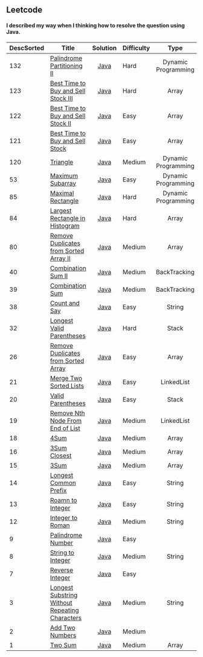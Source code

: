 ## Leetcode
#### I described my way when I thinking how to resolve the question using Java.

| DescSorted | Title | Solution | Difficulty | Type |
| --- | ----- | :------: |  ------- | :----: |
|132|[Palindrome Partitioning II](https://leetcode.com/problems/palindrome-partitioning-ii/description/)|[Java](https://github.com/lwy2016/Leetcode/blob/master/Solution/Palindrome%20Partitioning%20II.md)|Hard|Dynamic Programming|
|123|[Best Time to Buy and Sell Stock III](https://leetcode.com/problems/best-time-to-buy-and-sell-stock-iii/description/)|[Java](https://github.com/lwy2016/Leetcode/blob/master/Solution/Best%20Time%20to%20Buy%20and%20Sell%20Stock%20III.md)|Hard|Array|
|122|[Best Time to Buy and Sell Stock II](https://leetcode.com/problems/best-time-to-buy-and-sell-stock-ii/description/)|[Java](https://github.com/lwy2016/Leetcode/blob/master/Solution/Best%20Time%20to%20Buy%20and%20Sell%20Stock%20II.md)|Easy|Array|
|121|[Best Time to Buy and Sell Stock](https://leetcode.com/problems/best-time-to-buy-and-sell-stock/description/)|[Java](https://github.com/lwy2016/Leetcode/blob/master/Solution/Best%20Time%20to%20Buy%20and%20Sell%20Stock.md)|Easy|Array|
|120|[Triangle](https://leetcode.com/problems/triangle/description/)|[Java](https://github.com/lwy2016/Leetcode/blob/master/Solution/Triangle.md)|Medium|Dynamic Programming|
|53|[Maximum Subarray](https://leetcode.com/problems/maximum-subarray/description/)|[Java](https://github.com/lwy2016/Leetcode/blob/master/Solution/Maximum%20Subarraylosest.md)|Easy|Dynamic Programming|
|85|[Maximal Rectangle](https://leetcode.com/problems/maximal-rectangle/description/)|[Java](https://github.com/lwy2016/Leetcode/blob/master/Solution/Maximal%20Rectangle.md)|Hard|Dynamic Programming|
|84|[Largest Rectangle in Histogram](https://leetcode.com/problems/largest-rectangle-in-histogram/description/)|[Java](https://github.com/lwy2016/Leetcode/blob/master/Solution/Largest%20Rectangle%20in%20Histogram.md)|Hard|Array|
|80|[Remove Duplicates from Sorted Array II](https://leetcode.com/problems/remove-duplicates-from-sorted-array-ii/description/)|[Java](https://github.com/lwy2016/Leetcode/blob/master/Solution/Remove%20Duplicates%20from%20Sorted%20Array%20II.md)|Medium|Array|
|40|[Combination Sum II](https://leetcode.com/problems/combination-sum-ii/description/)|[Java](https://github.com/lwy2016/Leetcode/blob/master/Solution/Combination%20Sum%20II.md)|Medium|BackTracking|
|39|[Combination Sum](https://leetcode.com/problems/combination-sum/description/)|[Java](https://github.com/lwy2016/Leetcode/blob/master/Solution/Combination%20Sum.md)|Medium|BackTracking|
|38|[Count and Say](https://leetcode.com/problems/count-and-say/description/)|[Java](https://github.com/lwy2016/Leetcode/blob/master/Solution/Count%20and%20Say.md)|Easy|String|
|32|[Longest Valid Parentheses](https://leetcode.com/problems/longest-valid-parentheses/description/)|[Java](https://github.com/lwy2016/Leetcode/blob/master/Solution/Longest%20Valid%20Parentheses.md)|Hard|Stack|
|26|[Remove Duplicates from Sorted Array](https://leetcode.com/problems/remove-duplicates-from-sorted-array/description/)|[Java](https://github.com/lwy2016/Leetcode/blob/master/Solution/Remove%20Duplicates%20from%20Sorted%20Array.md)|Easy|Array|
|21|[Merge Two Sorted Lists](https://leetcode.com/problems/merge-two-sorted-lists/description/)|[Java](https://github.com/lwy2016/Leetcode/blob/master/Solution/Merge%20Two%20Sorted%20Lists.md)|Easy|LinkedList|
|20|[Valid Parentheses](https://leetcode.com/problems/valid-parentheses/description/)|[Java](https://github.com/lwy2016/Leetcode/blob/master/Solution/Valid%20Parentheses.md)|Easy|Stack|
|19|[Remove Nth Node From End of List](https://leetcode.com/problems/remove-nth-node-from-end-of-list/description/)|[Java](https://github.com/lwy2016/Leetcode/blob/master/Solution/Remove%20Nth%20Node%20From%20End%20of%20List.md)|Medium|LinkedList|
|18|[4Sum](https://leetcode.com/problems/3sum/description/)|[Java](https://github.com/lwy2016/Leetcode/blob/master/Solution/Four%20Sum.md)|Medium|Array|
|16|[3Sum Closest](https://leetcode.com/problems/3sum-closest/description/)|[Java](https://github.com/lwy2016/Leetcode/blob/master/Solution/Three%20Sum%20Closest.md)|Medium|Array|
|15|[3Sum](https://leetcode.com/problems/3sum/description/)|[Java](https://github.com/lwy2016/Leetcode/blob/master/Solution/Three%20Sum.md)|Medium|Array|
|14|[Longest Common Prefix](https://leetcode.com/problems/longest-common-prefix/description/)|[Java](https://github.com/lwy2016/Leetcode/blob/master/Solution/Longest%20Common%20Prefix.md)|Easy|String|
|13|[Roamn to Integer](https://leetcode.com/problems/roman-to-integer/description/)|[Java](https://github.com/lwy2016/Leetcode/blob/master/Solution/Roman%20to%20Integer.md)|Easy|String|
|12|[Integer to Roman](https://leetcode.com/problems/integer-to-roman/description/)|[Java](https://github.com/lwy2016/Leetcode/blob/master/Solution/Integer%20to%20Roman.md)|Medium|String|
|9|[Palindrome Number](https://leetcode.com/problems/palindrome-number/description/)|[Java](https://github.com/lwy2016/Leetcode/blob/master/Solution/Palindrome%20Number.md)|Easy|
|8|[String to Integer](https://leetcode.com/problems/string-to-integer/description/)|[Java](https://github.com/lwy2016/Leetcode/blob/master/Solution/String%20to%20Integer.md)|Medium|String|
|7|[Reverse Integer](https://leetcode.com/problems/reverse-integer/description/)|[Java](https://github.com/lwy2016/Leetcode/blob/master/Solution/Reverse%20Integer.md)|Easy|
|3|[Longest Substring Without Repeating Characters](https://leetcode.com/problems/longest-substring-without-repeating-characters/)|[Java](https://github.com/lwy2016/Leetcode/blob/master/Solution/LongestSubstringWithoutRepeatingCharacters.md)|Medium|String|
|2|[Add Two Numbers](https://leetcode.com/problems/add-two-numbers/)|[Java](https://github.com/lwy2016/Leetcode/blob/master/Solution/Add%20Two%20Numbers.md)|Medium|
|1|[Two Sum](https://leetcode.com/problems/two-sum/)|[Java](https://github.com/lwy2016/Leetcode/blob/master/Solution/Two%20Sum.md)|Medium|Array|
    